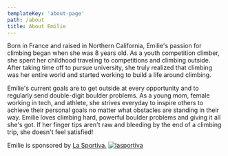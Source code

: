 ```yaml
---
templateKey: 'about-page'
path: /about
title: About Emilie
---
```

Born in France and raised in Northern California, Emilie's passion for climbing began when she was 8 years old. As a youth competition climber, she spent her childhood traveling to competitions and climbing outside. After taking time off to pursue university, she truly realized that climbing was her entire world and started working to build a life around climbing. 

Emilie's current goals are to get outside at every opportunity and to regularly send double-digit boulder problems. As a young mom, female working in tech, and athlete, she strives everyday to inspire others to achieve their personal goals no matter what obstacles are standing in their way. Emilie loves climbing hard, powerful boulder problems and giving it all she's got. If her finger tips aren't raw and bleeding by the end of a climbing trip, she doesn't feel satisfied!

Emilie is sponsored by <a href="https://www.sportiva.com/emilie-childress/" target="_blank" rel="noopener noreferrer">La Sportiva.</a>
<a href="https://www.sportiva.com/emilie-childress/" target="_blank" rel="noopener noreferrer">
![lasportiva](/img/lasportiva.jpg)</a>






